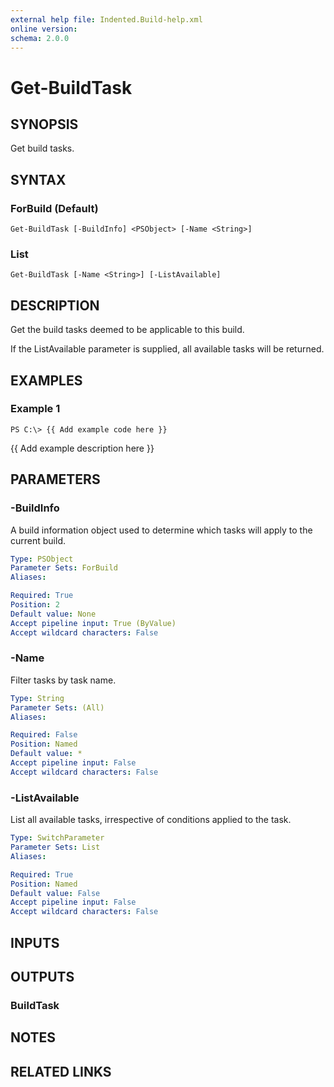 ```yaml
---
external help file: Indented.Build-help.xml
online version: 
schema: 2.0.0
---
```


# Get-BuildTask

## SYNOPSIS
Get build tasks.

## SYNTAX

### ForBuild (Default)
```
Get-BuildTask [-BuildInfo] <PSObject> [-Name <String>]
```

### List
```
Get-BuildTask [-Name <String>] [-ListAvailable]
```

## DESCRIPTION
Get the build tasks deemed to be applicable to this build.

If the ListAvailable parameter is supplied, all available tasks will be returned.

## EXAMPLES

### Example 1
```
PS C:\> {{ Add example code here }}
```

{{ Add example description here }}

## PARAMETERS

### -BuildInfo
A build information object used to determine which tasks will apply to the current build.

```yaml
Type: PSObject
Parameter Sets: ForBuild
Aliases: 

Required: True
Position: 2
Default value: None
Accept pipeline input: True (ByValue)
Accept wildcard characters: False
```

### -Name
Filter tasks by task name.

```yaml
Type: String
Parameter Sets: (All)
Aliases: 

Required: False
Position: Named
Default value: *
Accept pipeline input: False
Accept wildcard characters: False
```

### -ListAvailable
List all available tasks, irrespective of conditions applied to the task.

```yaml
Type: SwitchParameter
Parameter Sets: List
Aliases: 

Required: True
Position: Named
Default value: False
Accept pipeline input: False
Accept wildcard characters: False
```

## INPUTS

## OUTPUTS

### BuildTask

## NOTES

## RELATED LINKS

